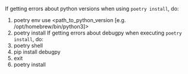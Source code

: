 If getting errors about python versions when using `poetry install`, do:
  1. poetry env use <path_to_python_version [e.g. /opt/homebrew/bin/python3]>
  2. poetry install
If getting errors about debugpy when executing `poetry install`, do:
  1. poetry shell
  2. pip install debugpy
  3. exit
  4. poetry install
